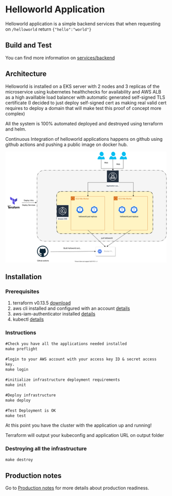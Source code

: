 # Helloworld Application
Helloworld application is a simple backend services that 
when requesting on ```/helloworld``` return ```{"hello":"world"}```


## Build and Test
You can find more information on [services/backend](./services/backend/readme.md)

## Architecture
Helloworld is installed on a EKS server with 2 nodes and  3 replicas of the microservice using kubernetes healthchecks for availability and AWS ALB as a high availlable load balancer with automatic generated self-signed TLS certificate (I decided to just deploy self-signed cert as making real valid cert requires to deploy a domain that will make test this proof of concept more complex)

All the system is 100% automated deployed and destroyed using terraform and helm.

Continuous Integration of helloworld applications happens on github using github actions and pushing a public image on docker hub.

![System design](./docs/diagram.svg)

## Installation

### Prerequisites
1. terraform v0.13.5 [download](https://releases.hashicorp.com/terraform/0.13.5/)
2. aws cli installed and configured with an account [details](https://docs.aws.amazon.com/cli/latest/userguide/install-cliv2.html)
3. aws-iam-authenticator installed [details](https://docs.aws.amazon.com/eks/latest/userguide/install-aws-iam-authenticator.html)
4. kubectl [details](https://kubernetes.io/es/docs/tasks/tools/install-kubectl/)

### Instructions

```
#Check you have all the applications needed installed
make preflight

#login to your AWS account with your access key ID & secret access key.
make login

#initialize infrastructure deployment requirements
make init

#Deploy infrastructure
make deploy

#Test Deployment is OK
make test
```
At this point you have the cluster with the application up and running!

Terraform will output your kubeconfig and application URL on output folder

### Destroying all the infrastructure
```
make destroy
```

## Production notes
Go to [Production notes](./production.md) for more details about production readiness.